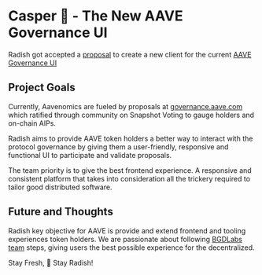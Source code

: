 # Casper 👻 - The New AAVE Governance UI

Radish got accepted a [proposal](https://governance.aave.com/t/radish-aave-proposal-for-new-governance-ui-power-delegation-and-historical-data-with-visualizations) to create a new client for the current [AAVE Governance UI](https://app.aave.com/governance)

## Project Goals

Currently, Aavenomics are fueled by proposals at [governance.aave.com](https://governance.aave.com) which ratified through community on Snapshot Voting to gauge holders and on-chain AIPs.

Radish aims to provide AAVE token holders a better way to interact with the protocol governance by giving them a user-friendly, responsive and functional UI to participate and validate proposals.

The team priority is to give the best frontend experience. A responsive and consistent platform that takes into consideration all the trickery required to tailor good distributed software.

## Future and Thoughts

Radish key objective for AAVE is provide and extend frontend and tooling experiences token holders. We are passionate about following [BGDLabs team](https://bgdlabs.com/) steps, giving users the best possible experience for the decentralized.

Stay Fresh, 🥒 Stay Radish!

